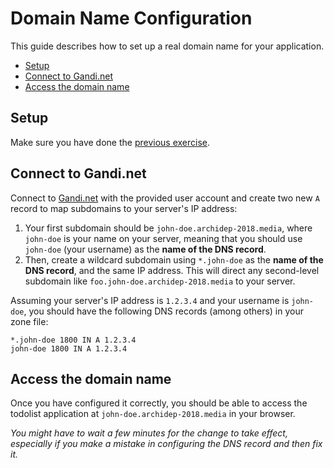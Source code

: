 # Domain Name Configuration

This guide describes how to set up a real domain name for your application.

<!-- START doctoc generated TOC please keep comment here to allow auto update -->
<!-- DON'T EDIT THIS SECTION, INSTEAD RE-RUN doctoc TO UPDATE -->


- [Setup](#setup)
- [Connect to Gandi.net](#connect-to-gandinet)
- [Access the domain name](#access-the-domain-name)

<!-- END doctoc generated TOC please keep comment here to allow auto update -->



## Setup

Make sure you have done the [previous exercise](systemd-deployment.md).



## Connect to Gandi.net

Connect to [Gandi.net](https://gandi.net) with the provided user account and create two new `A` record to map subdomains to your server's IP address:

1. Your first subdomain should be `john-doe.archidep-2018.media`, where `john-doe` is your name on your server,
   meaning that you should use `john-doe` (your username) as the **name of the DNS record**.
2. Then, create a wildcard subdomain using `*.john-doe` as the **name of the DNS record**, and the same IP address.
   This will direct any second-level subdomain like `foo.john-doe.archidep-2018.media` to your server.

Assuming your server's IP address is `1.2.3.4` and your username is `john-doe`,
you should have the following DNS records (among others) in your zone file:

```
*.john-doe 1800 IN A 1.2.3.4
john-doe 1800 IN A 1.2.3.4
```



## Access the domain name

Once you have configured it correctly, you should be able to access the todolist application at `john-doe.archidep-2018.media` in your browser.

*You might have to wait a few minutes for the change to take effect, especially if you make a mistake in configuring the DNS record and then fix it.*



[systemd]: https://en.wikipedia.org/wiki/Systemd
